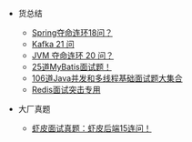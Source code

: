 * 货总结
    * [Spring夺命连环18问？](https://mp.weixin.qq.com/s?__biz=MzU3MDAzNDg1MA==&mid=2247500998&idx=1&sn=23f861c0dcea376d5a6c52349bf4adf9&chksm=fcf71b0bcb80921d63135367fc05d6e2f6ee413492d59966cf0a7340655f4ddaaa4ddeb26828&token=1144087588&lang=zh_CN#rd)
    * [Kafka 21 问](https://mp.weixin.qq.com/s?__biz=MzU3MDAzNDg1MA==&mid=2247508967&idx=1&sn=ddabdd620a582796fd18ab2c2958264c&chksm=fcf77c2acb80f53c300c4f96c285819ed7f21116a54926c22ca87feb0fe19af80d99070f9e6b&token=651972823&lang=zh_CN#rd)
    * [JVM 夺命连环 20 问？](https://mp.weixin.qq.com/s?__biz=MzU3MDAzNDg1MA==&mid=2247501652&idx=1&sn=9280126bbf5058ddc7506abbd66d3082&chksm=fcf71899cb80918f016a63975735fdbfaa0a1d400109c697e01188c88734e51c0302ae37403a&token=651972823&lang=zh_CN#rd)
    * [25道MyBatis面试题！](https://mp.weixin.qq.com/s?__biz=MzU3MDAzNDg1MA==&mid=2247490281&idx=1&sn=e7ca5b168fcf4a4cad94125ce5a6b1ef&chksm=fcf4c524cb834c32adfe455db52b2f5497736ca1f00c7a166836a4aedaefd5e97576f08d1c02&token=1707245491&lang=zh_CN#rd)
    * [106道Java并发和多线程基础面试题大集合](https://mp.weixin.qq.com/s?__biz=MzU3MDAzNDg1MA==&mid=2247486802&idx=1&sn=454513a2fdbcc644f15051870614f697&chksm=fcf4d29fcb835b89cd50df3cfd2a686aa8e3701e832ca2318e10f0afeafdba0120911a8eaab7&token=1862046825&lang=zh_CN#rd)
    * [Redis面试突击专用](https://mp.weixin.qq.com/s?__biz=MzU3MDAzNDg1MA==&mid=2247486371&idx=2&sn=f5bab9041f85a84143fc579d7e6be80a&chksm=fcf4d46ecb835d78eef380cd0db3e07735bc3e691adecea496f838c3c924b5e4905d80b9bab8&token=890958715&lang=zh_CN#rd)
        
* 大厂真题
    * [虾皮面试真题：虾皮后端15连问！](https://mp.weixin.qq.com/s?__biz=MzU3MDAzNDg1MA==&mid=2247503739&idx=1&sn=76bd912f3d68f37a7a1f91050a41afed&chksm=fcf710b6cb8099a04c5f30337b914c69fa6d70bc31c1222e4a947e852f24ee2704e58259068f&token=1912891806&lang=zh_CN#rd)

